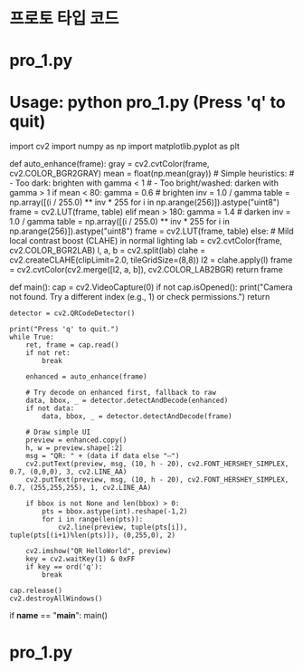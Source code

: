 # 프로토 타입 코드

# pro_1.py
# Usage: python pro_1.py  (Press 'q' to quit)
import cv2
import numpy as np
import matplotlib.pyplot as plt

def auto_enhance(frame):
    gray = cv2.cvtColor(frame, cv2.COLOR_BGR2GRAY)
    mean = float(np.mean(gray))
    # Simple heuristics:
    # - Too dark: brighten with gamma < 1
    # - Too bright/washed: darken with gamma > 1
    if mean < 80:
        gamma = 0.6  # brighten
        inv = 1.0 / gamma
        table = np.array([(i / 255.0) ** inv * 255 for i in np.arange(256)]).astype("uint8")
        frame = cv2.LUT(frame, table)
    elif mean > 180:
        gamma = 1.4  # darken
        inv = 1.0 / gamma
        table = np.array([(i / 255.0) ** inv * 255 for i in np.arange(256)]).astype("uint8")
        frame = cv2.LUT(frame, table)
    else:
        # Mild local contrast boost (CLAHE) in normal lighting
        lab = cv2.cvtColor(frame, cv2.COLOR_BGR2LAB)
        l, a, b = cv2.split(lab)
        clahe = cv2.createCLAHE(clipLimit=2.0, tileGridSize=(8,8))
        l2 = clahe.apply(l)
        frame = cv2.cvtColor(cv2.merge([l2, a, b]), cv2.COLOR_LAB2BGR)
    return frame

def main():
    cap = cv2.VideoCapture(0)
    if not cap.isOpened():
        print("Camera not found. Try a different index (e.g., 1) or check permissions.")
        return

    detector = cv2.QRCodeDetector()

    print("Press 'q' to quit.")
    while True:
        ret, frame = cap.read()
        if not ret:
            break

        enhanced = auto_enhance(frame)

        # Try decode on enhanced first, fallback to raw
        data, bbox, _ = detector.detectAndDecode(enhanced)
        if not data:
            data, bbox, _ = detector.detectAndDecode(frame)

        # Draw simple UI
        preview = enhanced.copy()
        h, w = preview.shape[:2]
        msg = "QR: " + (data if data else "—")
        cv2.putText(preview, msg, (10, h - 20), cv2.FONT_HERSHEY_SIMPLEX, 0.7, (0,0,0), 3, cv2.LINE_AA)
        cv2.putText(preview, msg, (10, h - 20), cv2.FONT_HERSHEY_SIMPLEX, 0.7, (255,255,255), 1, cv2.LINE_AA)

        if bbox is not None and len(bbox) > 0:
            pts = bbox.astype(int).reshape(-1,2)
            for i in range(len(pts)):
                cv2.line(preview, tuple(pts[i]), tuple(pts[(i+1)%len(pts)]), (0,255,0), 2)

        cv2.imshow("QR HelloWorld", preview)
        key = cv2.waitKey(1) & 0xFF
        if key == ord('q'):
            break

    cap.release()
    cv2.destroyAllWindows()

if __name__ == "__main__":
    main()

# pro_1.py